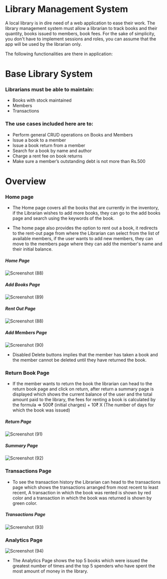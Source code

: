# Library Management System
 A local library is in dire need of a web application to ease their work. The library management system must allow a librarian to track books and their quantity, books issued to members, book fees.
 For the sake of simplicity, you don't have to implement sessions and roles, you can assume that the app will be used by the librarian only.

The following functionalities are there in  application:

# Base Library System
### Librarians must be able to maintain:<br>
*  Books with stock maintained<br>
*  Members<br>
*  Transactions<br>
### The use cases included here are to:<br>

* Perform general CRUD operations on Books and Members<br>
* Issue a book to a member<br>
* Issue a book return from a member<br>
* Search for a book by name and author<br>
* Charge a rent fee on book returns<br>
* Make sure a member’s outstanding debt is not more than Rs.500<br>


# Overview
### Home page
 * The Home page covers all the books that are currently in the inventory, if the Librarian wishes to add more books, 
they can go to the add books page and search using the keywords of the book. 

* The home page also provides the option to rent out a book, it redirects to the rent-out page from where the Librarian can select from the list of available members, if the user wants to add new members, they can move to the members page where they can add the member's name and their initial balance. 

##### Home Page
 ![Screenshot (88)](https://user-images.githubusercontent.com/57959076/149732601-f5138166-998a-464c-84f3-19d692140a35.png)



##### Add Books Page
![Screenshot (89)](https://user-images.githubusercontent.com/57959076/149732891-ec14bb94-b041-4e6b-af07-f4d274ea304c.png)



#####  Rent Out Page
![Screenshot (88)](https://user-images.githubusercontent.com/57959076/149732965-c38a9ca5-de2c-4f9a-9fa3-a8242133cbd2.png)


#####  Add Members Page
![Screenshot (90)](https://user-images.githubusercontent.com/57959076/149733041-cabb30e9-d7ae-41d4-bbb2-d063d9556980.png)

* Disabled Delete buttons implies that the member has taken a book and the member cannot be deleted until they have returned the book.



### Return Book Page

* If the member wants to return the book the librarian can head to the return book page and click on return, after return a summary page is displayed which shows the current balance of the user and the total amount paid to the library, the fees for renting a book is calculated by the formula => 500₹ (initial charges) + 10₹ X (The number of days for which the book was issued) 

#####  Return Page
![Screenshot (91)](https://user-images.githubusercontent.com/57959076/149733133-e8ca0271-802b-4a74-a027-22683996b699.png)



#####  Summary Page
![Screenshot (92)](https://user-images.githubusercontent.com/57959076/149733224-751bad20-4076-4d09-824f-faf82c1f916e.png)


### Transactions Page

* To see the transaction history the Librarian can head to the transactions page which shows the transactions arranged from most recent to least recent, A transaction in which the book was rented is shown by red color and a transaction in which the book was returned is shown by green color. 

#####  Transactions Page
![Screenshot (93)](https://user-images.githubusercontent.com/57959076/149733282-ef3276a5-6be8-4a9b-8bd6-24bd4240481c.png)



### Analytics Page
![Screenshot (94)](https://user-images.githubusercontent.com/57959076/149733334-f76e1730-25b2-4528-acfc-b73d1e299117.png)

* The Analytics Page shows the top 5 books which were issued the greatest number of times and the top 5 spenders who have spent the most amount of money in the library. 



